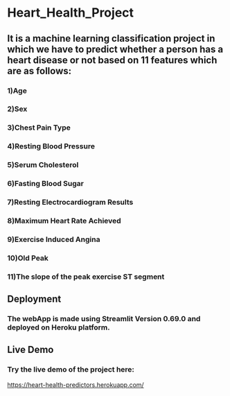 # Heart_Health_Project

## It is a machine learning classification project in which we have to predict whether a person has a heart disease or not based on 11 features which are as follows:
### 1)Age
### 2)Sex
### 3)Chest Pain Type
### 4)Resting Blood Pressure
### 5)Serum Cholesterol
### 6)Fasting Blood Sugar
### 7)Resting Electrocardiogram Results
### 8)Maximum Heart Rate Achieved
### 9)Exercise Induced Angina
### 10)Old Peak
### 11)The slope of the peak exercise ST segment
## Deployment
### The webApp is made using Streamlit Version 0.69.0 and deployed on Heroku platform.

## Live Demo
### Try the live demo of the project here:

https://heart-health-predictors.herokuapp.com/
